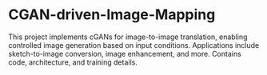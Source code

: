 # CGAN-driven-Image-Mapping
This project implements cGANs for image-to-image translation, enabling controlled image generation based on input conditions. Applications include sketch-to-image conversion, image enhancement, and more. Contains code, architecture, and training details.
